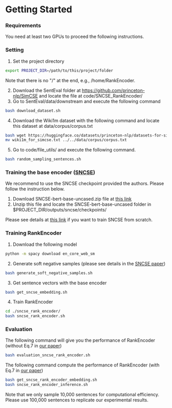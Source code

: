 # Getting Started

### Requirements
You need at least two GPUs to proceed the following instructions.

### Setting
1. Set the project directory
```bash
export PROJECT_DIR=/path/to/this/project/folder
```
Note that there is no "/" at the end, e.g., /home/RankEncoder.

2. Download the SentEval folder at https://github.com/princeton-nlp/SimCSE and locate the file at code/SNCSE\_RankEncoder/
3. Go to SentEval/data/downstream and execute the following command
```bash 
bash download_dataset.sh
```
4. Download the Wiki1m dataset with the following command and locate this dataset at data/corpus/corpus.txt
```bash
bash wget https://huggingface.co/datasets/princeton-nlp/datasets-for-simcse/resolve/main/wiki1m_for_simcse.txt
mv wiki1m_for_simcse.txt ../../data/corpus/corpus.txt
```
5. Go to code/file\_utils/ and execute the following command.
```bash
bash random_sampling_sentences.sh
```

### Training the base encoder ([SNCSE](https://arxiv.org/abs/2201.05979))
We recommend to use the SNCSE checkpoint provided the authors. Please follow the instruction below.
1. Download SNCSE-bert-base-uncased.zip file at [this link](https://drive.google.com/drive/folders/1w2srzbtTMLlaxUx-7ETV9vQWdw_6lVuN?usp=sharing)
2. Unzip this file and locate the SNCSE-bert-base-uncased folder in $PROJECT\_DIR/outputs/sncse/checkpoints/

Please see details at [this link](https://github.com/Sense-GVT/SNCSE) if you want to train SNCSE from scratch. 

### Training RankEncoder
1. Download the following model
```bash
python -m spacy download en_core_web_sm
```
2. Generate soft negative samples (please see details in the [SNCSE paper](https://arxiv.org/abs/2201.05979))
```bash
bash generate_soft_negative_samples.sh
```
3. Get sentence vectors with the base encoder
```bash
bash get_sncse_embedding.sh
```
4. Train RankEncoder
```bash
cd ./sncse_rank_encoder/
bash sncse_rank_encoder.sh
```

### Evaluation
The following command will give you the performance of RankEncoder (without Eq.7 in [our paper](https://arxiv.org/pdf/2209.04333.pdf))
```bash
bash evaluation_sncse_rank_encoder.sh
```

The following command compute the performance of RankEncoder (with Eq.7 in [our paper](https://arxiv.org/pdf/2209.04333.pdf))

```bash
bash get_sncse_rank_encoder_embedding.sh
bash sncse_rank_encoder_inference.sh
```
Note that we only sample 10,000 sentences for computational efficiency. Please use 100,000 sentences to replicate our experimental results.
